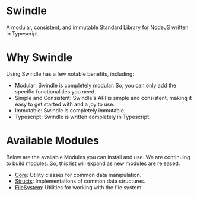 # Swindle
A modular, consistent, and immutable Standard Library for NodeJS written in Typescript.

# Why Swindle
Using Swindle has a few notable benefits, including:
- Modular: Swindle is completely modular. So, you can only add the specific functionalities you need.
- Simple and Consistent: Swindle's API is simple and consistent, making it easy to get started with and a joy to use.
- Immutable: Swindle is completely immutable.
- Typescript: Swindle is written completely in Typescript.

# Available Modules
Below are the available Modules you can install and use. We are continuing to build modules. So, this list will expand as new modules are released.
- [Core](packages/core/README.md): Utility classes for common data manipulation.
- [Structs](packages/structs/README.md): Implementations of common data structures.
- [FileSystem](packages/filesystem/README.md): Utilities for working with the file system.
